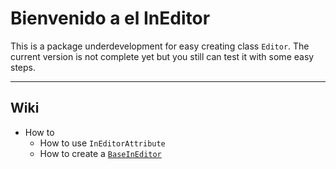 ﻿# Bienvenido a el InEditor

This is a package underdevelopment for easy
creating class `Editor`. The current version
is not complete yet but you still can test it with
some easy steps.

----

## Wiki 

- How to
  - How to use `InEditorAttribute`
  - How to create a [`BaseInEditor`](https://github.com/aakwewaanaqa/InEditor-Project/blob/master/Readme/How%20to%20create%20a%20BaseInEditor.md#how-to-create-a-baseineditor)
